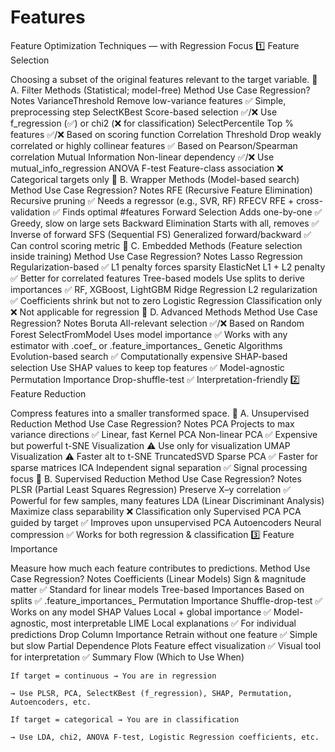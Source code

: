# Features

 Feature Optimization Techniques — with Regression Focus
1️⃣ Feature Selection

Choosing a subset of the original features relevant to the target variable.
🔹 A. Filter Methods (Statistical; model-free)
Method	Use Case	Regression?	Notes
VarianceThreshold	Remove low-variance features	✅	Simple, preprocessing step
SelectKBest	Score-based selection	✅/❌	Use f_regression (✅) or chi2 (❌ for classification)
SelectPercentile	Top % features	✅/❌	Based on scoring function
Correlation Threshold	Drop weakly correlated or highly collinear features	✅	Based on Pearson/Spearman correlation
Mutual Information	Non-linear dependency	✅/❌	Use mutual_info_regression
ANOVA F-test	Feature-class association	❌	Categorical targets only
🔹 B. Wrapper Methods (Model-based search)
Method	Use Case	Regression?	Notes
RFE (Recursive Feature Elimination)	Recursive pruning	✅	Needs a regressor (e.g., SVR, RF)
RFECV	RFE + cross-validation	✅	Finds optimal #features
Forward Selection	Adds one-by-one	✅	Greedy, slow on large sets
Backward Elimination	Starts with all, removes	✅	Inverse of forward
SFS (Sequential FS)	Generalized forward/backward	✅	Can control scoring metric
🔹 C. Embedded Methods (Feature selection inside training)
Method	Use Case	Regression?	Notes
Lasso Regression	Regularization-based	✅	L1 penalty forces sparsity
ElasticNet	L1 + L2 penalty	✅	Better for correlated features
Tree-based models	Use splits to derive importances	✅	RF, XGBoost, LightGBM
Ridge Regression	L2 regularization	✅	Coefficients shrink but not to zero
Logistic Regression	Classification only	❌	Not applicable for regression
🔹 D. Advanced Methods
Method	Use Case	Regression?	Notes
Boruta	All-relevant selection	✅/❌	Based on Random Forest
SelectFromModel	Uses model importance	✅	Works with any estimator with .coef_ or .feature_importances_
Genetic Algorithms	Evolution-based search	✅	Computationally expensive
SHAP-based selection	Use SHAP values to keep top features	✅	Model-agnostic
Permutation Importance	Drop-shuffle-test	✅	Interpretation-friendly
2️⃣ Feature Reduction

Compress features into a smaller transformed space.
🔹 A. Unsupervised Reduction
Method	Use Case	Regression?	Notes
PCA	Projects to max variance directions	✅	Linear, fast
Kernel PCA	Non-linear PCA	✅	Expensive but powerful
t-SNE	Visualization	⚠️	Use only for visualization
UMAP	Visualization	⚠️	Faster alt to t-SNE
TruncatedSVD	Sparse PCA	✅	Faster for sparse matrices
ICA	Independent signal separation	✅	Signal processing focus
🔹 B. Supervised Reduction
Method	Use Case	Regression?	Notes
PLSR (Partial Least Squares Regression)	Preserve X–y correlation	✅	Powerful for few samples, many features
LDA (Linear Discriminant Analysis)	Maximize class separability	❌	Classification only
Supervised PCA	PCA guided by target	✅	Improves upon unsupervised PCA
Autoencoders	Neural compression	✅	Works for both regression & classification
3️⃣ Feature Importance

Measure how much each feature contributes to predictions.
Method	Use Case	Regression?	Notes
Coefficients (Linear Models)	Sign & magnitude matter	✅	Standard for linear models
Tree-based Importances	Based on splits	✅	.feature_importances_
Permutation Importance	Shuffle-drop-test	✅	Works on any model
SHAP Values	Local + global importance	✅	Model-agnostic, most interpretable
LIME	Local explanations	✅	For individual predictions
Drop Column Importance	Retrain without one feature	✅	Simple but slow
Partial Dependence Plots	Feature effect visualization	✅	Visual tool for interpretation
✅ Summary Flow (Which to Use When)

    If target = continuous → You are in regression

    → Use PLSR, PCA, SelectKBest (f_regression), SHAP, Permutation, Autoencoders, etc.

    If target = categorical → You are in classification

    → Use LDA, chi2, ANOVA F-test, Logistic Regression coefficients, etc.
